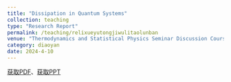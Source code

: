 ```yaml
---
title: "Dissipation in Quantum Systems"
collection: teaching
type: "Research Report"
permalink: /teaching/relixueyutongjiwulitaolunban
venue: "Thermodynamics and Statistical Physics Seminar Discussion Course"
category: diaoyan
date: 2024-4-10
---
```


[获取PDF](http://ShangrunLu666.github.io/files/量子系统中的耗散-课程论文.pdf)、[获取PPT](http://ShangrunLu666.github.io/files/量子系统中的耗散.pdf)
